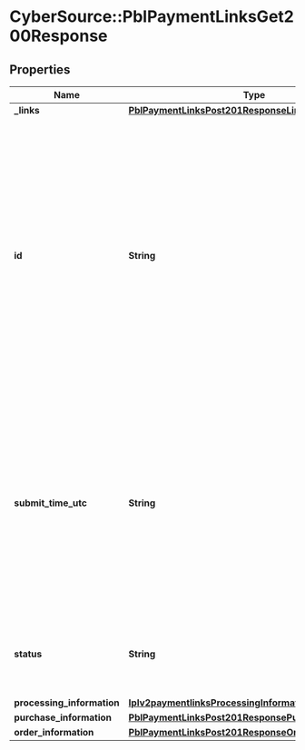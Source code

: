 # CyberSource::PblPaymentLinksGet200Response

## Properties
Name | Type | Description | Notes
------------ | ------------- | ------------- | -------------
**_links** | [**PblPaymentLinksPost201ResponseLinks**](PblPaymentLinksPost201ResponseLinks.md) |  | [optional] 
**id** | **String** | An unique identification number generated by Cybersource to identify the submitted request. Returned by all services. It is also appended to the endpoint of the resource. On incremental authorizations, this value with be the same as the identification number returned in the original authorization response.  | [optional] 
**submit_time_utc** | **String** | Time of request in UTC. Format: &#x60;YYYY-MM-DDThh:mm:ssZ&#x60; **Example** &#x60;2016-08-11T22:47:57Z&#x60; equals August 11, 2016, at 22:47:57 (10:47:57 p.m.). The &#x60;T&#x60; separates the date and the time. The &#x60;Z&#x60; indicates UTC.  Returned by Cybersource for all services.  | [optional] 
**status** | **String** | The status of the purchase or donation link.  Possible values: - ACTIVE - INACTIVE  | [optional] 
**processing_information** | [**Iplv2paymentlinksProcessingInformation**](Iplv2paymentlinksProcessingInformation.md) |  | [optional] 
**purchase_information** | [**PblPaymentLinksPost201ResponsePurchaseInformation**](PblPaymentLinksPost201ResponsePurchaseInformation.md) |  | [optional] 
**order_information** | [**PblPaymentLinksPost201ResponseOrderInformation**](PblPaymentLinksPost201ResponseOrderInformation.md) |  | [optional] 


